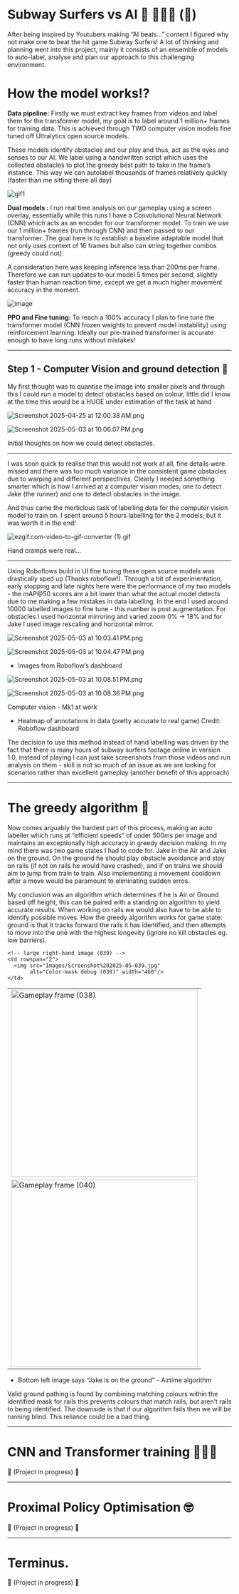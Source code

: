 # Subway Surfers vs AI 🚃 🚃🏃‍♂️ (🚧)

After being inspired by Youtubers making “AI beats…” content I figured why not make one to beat the hit game Subway Surfers! A lot of thinking and planning went into this project, mainly it consists of an ensemble of models to auto-label, analyse and plan our approach to this challenging environment.

# How the model works⁉️

**Data pipeline:** Firstly we must extract key frames from videos and label them for the transformer model, my goal is to label around 1 million+ frames for training data. This is achieved through TWO computer vision models fine tuned off Ultralytics open source models. 

These models identify obstacles and our play and thus, act as the eyes and senses to our AI. We label using a handwritten script which uses the collected obstacles to plot the greedy best path to take in the frame’s instance. This way we can autolabel thousands of frames relatively quickly (faster than me sitting there all day)

![gif1](https://github.com/Marques-079/Ai-plays-SubwaySurfers/blob/30665ba9d212de2fdb5ce993e7af52ea215c47f2/Images/2025-05-03.jpg)

**Dual models :**  I run real time analysis on our gameplay using a screen overlay, essentially while this runs I have a Convolutional Neural Network (CNN) which acts as an encoder for our transformer model. To train we use our 1 million+ frames (run through CNN) and then passed to our transformer. The goal here is to establish a baseline adaptable model that not only uses context of 16 frames but also can string together combos (greedy could not). 

A consideration here was keeping inference less than 200ms per frame. Therefore we can run updates to our model 5 times per second, slightly faster than human reaction time, except we get a much higher movement accuracy in the moment. 

![image](https://github.com/Marques-079/Ai-plays-SubwaySurfers/blob/30665ba9d212de2fdb5ce993e7af52ea215c47f2/Images/2025-05-03%20at.jpg)

**PPO and Fine tuning:** To reach a 100% accuracy I plan to fine tune the transformer model (CNN frozen weights to prevent model instability)  using reinforcement learning. Ideally our pre-trained transformer is accurate enough to have long runs without mistakes! 

---

## Step 1  - Computer Vision and ground detection 👀

My first thought was to quantise the image into smaller pixels and through this I could run a model to detect obstacles based on colour, little did I know at the time this would be a HUGE under estimation of the task at hand

![Screenshot 2025-04-25 at 12.00.38 AM.png](Subway%20Surfers%20vs%20AI%20%F0%9F%9A%83%20%F0%9F%9A%83%F0%9F%8F%83%E2%80%8D%E2%99%82%EF%B8%8F%20(%F0%9F%9A%A7)%201e8f8928b50a8029b528df140995e489/f542a73a-5bdd-44a7-b608-57991c6beb5e.png)

![Screenshot 2025-05-03 at 10.06.07 PM.png](Subway%20Surfers%20vs%20AI%20%F0%9F%9A%83%20%F0%9F%9A%83%F0%9F%8F%83%E2%80%8D%E2%99%82%EF%B8%8F%20(%F0%9F%9A%A7)%201e8f8928b50a8029b528df140995e489/Screenshot_2025-05-03_at_10.06.07_PM.png)

Initial thoughts on how we could detect obstacles. 

---

I was soon quick to realise that this would not work at all, fine details were missed and there was too much variance in the consistent game obstacles due to warping and different perspectives. Clearly I needed something smarter which is how I arrived at a computer vision modes, one to detect Jake (the runner) and one to detect obstacles in the image. 

And thus came the merticlous task of labelling data for the computer vision model to train on. I spent around 5 hours labelling for the 2 models, but it was worth it in the end!

![ezgif.com-video-to-gif-converter (1).gif](https://github.com/Marques-079/Ai-plays-SubwaySurfers/blob/30665ba9d212de2fdb5ce993e7af52ea215c47f2/Images/2025-05-03%20at.jpg)

Hand cramps were real… 

---

Using Roboflows build in UI fine tuning these open source models was drastically sped up (Thanks roboflow!). Through a bit of experimentation, early stopping and late nights here were the performance of my two models - the mAP@50 scores are a bit lower than what the actual model detects due to me making a few mistakes in data labelling. In the end I used around 10000 labelled images to fine tune - this number is post augmentation. For obstacles I used horizontal mirroring and varied zoom 0% → 18% and for Jake I used image rescaling and horizontal mirror.

![Screenshot 2025-05-03 at 10.03.41 PM.png](https://github.com/Marques-079/Ai-plays-SubwaySurfers/blob/a733c5387799bebe6849329cc0c3ab3a24b0dd42/Images/Screenshot%202025-05-032.jpg)

![Screenshot 2025-05-03 at 10.04.47 PM.png](https://github.com/Marques-079/Ai-plays-SubwaySurfers/blob/a733c5387799bebe6849329cc0c3ab3a24b0dd42/Images/Screenshot%202025-05-033.jpg)

- Images from Roboflow’s dashboard

![Screenshot 2025-05-03 at 10.08.51 PM.png](https://github.com/Marques-079/Ai-plays-SubwaySurfers/blob/a733c5387799bebe6849329cc0c3ab3a24b0dd42/Images/Screenshot%202025-05-036.jpg)

![Screenshot 2025-05-03 at 10.08.36 PM.png](https://github.com/Marques-079/Ai-plays-SubwaySurfers/blob/a733c5387799bebe6849329cc0c3ab3a24b0dd42/Images/Screenshot%202025-05-037.jpg)

Computer vision - Mk1 at work 

- Heatmap of annotations in data (pretty accurate to real game) Credit: Roboflow dashboard

The decision to use this method instead of hand labelling was driven by the fact that there is many hours of subway surfers footage online in version 1.0, instead of playing I can just take screenshots from those videos and run analysis on them - skill is not so much of an issue as we are looking for scenarios rather than excellent gameplay (another benefit of this approach)

---

# The greedy algorithm  👹

Now comes arguably the hardest part of this process, making an auto labeller which runs at “efficient speeds” of under 500ms per image and maintains an exceptionally high accuracy in greedy decision making. In my mind there was two game states I had to code for. Jake in the Air and Jake on the ground. On the ground he should play obstacle avoidance and stay on rails (if not on rails he would have crashed), and if on trains we should aim to jump from train to train. Also implementing a movement cooldown after a move would be paramount to eliminating sudden erros.

My conclusion was an algorithm which determines if he is Air or Ground based off height, this can be paired with a standing on algorithm to yield accurate results. When working on rails we would also have to be able to identify possible moves. How the greedy algorithm works for game state: ground is that it tracks forward the rails it has identified, and then attempts to move into the one with the highest longevity (ignore no kill obstacles eg.  low barriers). 

<table>
  <tr>
    <!-- top‑left -->
    <td>
      <img src="Images/Screenshot%202025-05-038.jpg"
           alt="Gameplay frame (038)" width="420"/>
    </td>

    <!-- large right‑hand image (039) -->
    <td rowspan="2">
      <img src="Images/Screenshot%202025-05-039.jpg"
           alt="Color‑mask debug (039)" width="460"/>
    </td>
  </tr>

  <tr>
    <!-- bottom‑left -->
    <td>
      <img src="Images/Screenshot%202025-05-040.jpg"
           alt="Gameplay frame (040)" width="420"/>
    </td>
  </tr>
</table>


- Bottom left image says “Jake is on the ground” - Airtime algorithm

Valid ground pathing is found by combining matching colours within the identified mask for rails this prevents colours that match rails, but aren’t rails to being identified. The downside is that if our algorithm fails then we will be running blind. This reliance could be a bad thing. 

---

# CNN and Transformer training 🚗🔄🤖

🚧 (Project in progress) 🚧

---

# Proximal Policy Optimisation  🤓

🚧 (Project in progress) 🚧

---

# Terminus.

🚧 (Project in progress) 🚧
